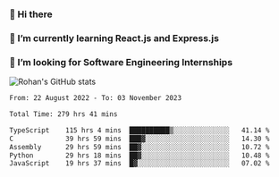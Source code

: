 ### 👋 Hi there 

<!--
**rohznmdev/rohznmdev** is a ✨ _special_ ✨ repository because its `README.md` (this file) appears on your GitHub profile.

Here are some ideas to get you started:

- 🔭 I’m currently working on ...
- 🌱 I’m currently learning Ruby and Ruby on Rails
- 👯 I’m looking to collaborate on ...
- 🤔 I’m looking for help with ...
- 💬 Ask me about ...
- 📫 How to reach me: ...
- 😄 Pronouns: ...
- ⚡ Fun fact: ...
-->
### 🌱 I’m currently learning React.js and Express.js
### 🤔 I’m looking for Software Engineering Internships
![Rohan's GitHub stats](https://github-readme-stats.vercel.app/api?username=rohznmdev&theme=dark&show_icons=true)

<!--START_SECTION:waka-->

```txt
From: 22 August 2022 - To: 03 November 2023

Total Time: 279 hrs 41 mins

TypeScript    115 hrs 4 mins  ██████████▒░░░░░░░░░░░░░░   41.14 %
C             39 hrs 59 mins  ███▓░░░░░░░░░░░░░░░░░░░░░   14.30 %
Assembly      29 hrs 59 mins  ██▓░░░░░░░░░░░░░░░░░░░░░░   10.72 %
Python        29 hrs 18 mins  ██▓░░░░░░░░░░░░░░░░░░░░░░   10.48 %
JavaScript    19 hrs 37 mins  █▓░░░░░░░░░░░░░░░░░░░░░░░   07.02 %
```

<!--END_SECTION:waka-->
